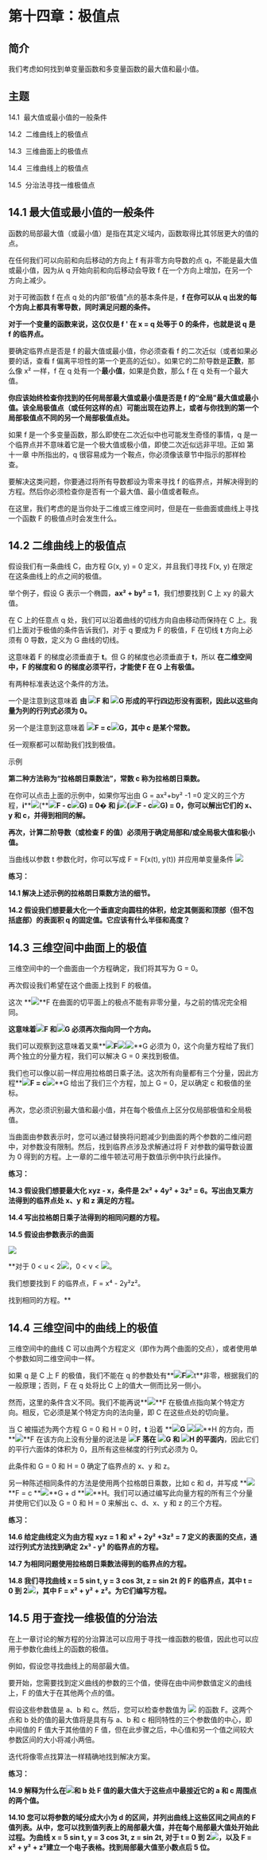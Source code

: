 # 第十四章：极值点

## 简介

我们考虑如何找到单变量函数和多变量函数的最大值和最小值。

## 主题

14.1  最大值或最小值的一般条件

14.2  二维曲线上的极值点

14.3  三维曲面上的极值点

14.4  三维曲线上的极值点

14.5  分治法寻找一维极值点

## 14.1 最大值或最小值的一般条件

函数的局部最大值（或最小值）是指在其定义域内，函数取得比其邻居更大的值的点。

在任何我们可以向前和向后移动的方向上 f 有非零方向导数的点 q，不能是最大值或最小值，因为从 q 开始向前和向后移动会导致 f 在一个方向上增加，在另一个方向上减少。

对于可微函数 f 在点 q 处的内部“极值”点的基本条件是，**f 在你可以从 q 出发的每个方向上都具有零导数，同时满足问题的条件。**

**对于一个变量的函数来说，这仅仅是 f ' 在 x = q 处等于 0 的条件，也就是说 q 是 f 的临界点。**

要确定临界点是否是 f 的最大值或最小值，你必须查看 f 的二次近似（或者如果必要的话，查看 f 偏离平坦性的第一个更高的近似）。如果它的二阶导数是**正数**，那么像 x² 一样，f 在 q 处有一个**最小值**，如果是负数，那么 f 在 q 处有一个最大值。

**你应该始终检查你找到的任何局部最大值或最小值是否是 f 的“全局”最大值或最小值。该全局极值点（或任何这样的点）可能出现在边界上，或者与你找到的第一个局部极值点不同的另一个局部极值点处。**

如果 f 是一个多变量函数，那么即使在二次近似中也可能发生奇怪的事情，q 是一个临界点并不意味着它是一个极大值或极小值，即使二次近似远非平坦。正如 第十一章 中所指出的，q 很容易成为一个鞍点，你必须像该章节中指示的那样检查。

要解决这类问题，你要通过将所有导数都设为零来寻找 f 的临界点，并解决得到的方程。然后你必须检查你是否有一个最大值、最小值或者鞍点。

在这里，我们考虑的是当你处于二维或三维空间时，但是在一些曲面或曲线上寻找一个函数 F 的极值点时会发生什么。

## 14.2 二维曲线上的极值点

假设我们有一条曲线 C，由方程 G(x, y) = 0 定义，并且我们寻找 F(x, y) 在限定在这条曲线上的点之间的极值。

举个例子，假设 G 表示一个椭圆，**ax² + by² = 1**，我们想要找到 C 上 xy 的最大值。

在 C 上的任意点 q 处，我们可以沿着曲线的切线方向自由移动而保持在 C 上。我们上面对于极值的条件告诉我们，对于 q 要成为 F 的极值，F 在切线 **t** 方向上必须有 0 导数，定义为 G 曲线的切线。

这意味着 F 的梯度必须垂直于 **t**。但 G 的梯度也必须垂直于 **t**，所以 **在二维空间中，F 的梯度和 G 的梯度必须平行，才能使 F 在 G 上有极值。**

有两种标准表达这个条件的方法。

一个是注意到这意味着 **由 ![](img/75587143ba0367b1671d8db34bccb4c6.jpg)F 和 ![](img/75587143ba0367b1671d8db34bccb4c6.jpg)G 形成的平行四边形没有面积，因此以这些向量为列的行列式必须为 0。**

另一个是注意到这意味着 **![](img/75587143ba0367b1671d8db34bccb4c6.jpg)F = c![](img/75587143ba0367b1671d8db34bccb4c6.jpg)G，其中 c 是某个常数。**

任一观察都可以帮助我们找到极值。

示例

**第二种方法称为“拉格朗日乘数法”，常数 c 称为拉格朗日乘数。**

<applet code="LagrangeMultipliersTwoVariables" codebase="../applets/" archive="lagrangeMultipliersTwoVariables.jar,mk_lib.jar,parser_math.jar,jcbwt363.jar" width="760" height="450"></applet>

在你可以点击上面的示例中，如果你写出由 G = ax²+by² -1 =0 定义的三个方程，**i****![](img/fbc44d0f664d4564e4eca1b0271c5b45.jpg)(**![](img/75587143ba0367b1671d8db34bccb4c6.jpg)**F **-** c**![](img/75587143ba0367b1671d8db34bccb4c6.jpg)**G) = 0� 和 **j**![](img/fbc44d0f664d4564e4eca1b0271c5b45.jpg)(**![](img/75587143ba0367b1671d8db34bccb4c6.jpg)**F **-** c**![](img/75587143ba0367b1671d8db34bccb4c6.jpg)**G) = 0，你可以解出它们的 x、y 和 c，并得到相同的解。**

**再次，计算二阶导数（或检查 F 的值）必须用于确定局部和/或全局极大值和极小值。**

当曲线以参数 t 参数化时，你可以写成 F = F(x(t), y(t)) 并应用单变量条件 ![](img/38b6f63b8575099b979737b8723c1423.jpg)

**练习：**

**14.1 解决上述示例的拉格朗日乘数方法的细节。**

**14.2 假设我们想要最大化一个垂直定向圆柱的体积，给定其侧面和顶部（但不包括底部）的表面积 q 的固定值。它应该有什么半径和高度？**

## 14.3 三维空间中曲面上的极值

三维空间中的一个曲面由一个方程确定，我们将其写为 G = 0。

再次假设我们希望在这个曲面上找到 F 的极值。

这次 **![](img/75587143ba0367b1671d8db34bccb4c6.jpg)**F 在曲面的切平面上的极点不能有非零分量，与之前的情况完全相同。

**这意味着![](img/75587143ba0367b1671d8db34bccb4c6.jpg)F 和![](img/75587143ba0367b1671d8db34bccb4c6.jpg)G 必须再次指向同一个方向。**

我们可以观察到这意味着叉乘**![](img/75587143ba0367b1671d8db34bccb4c6.jpg)**F![](img/f590d1e2ead6dc93b11ffe35a3448fc5.jpg)**![](img/75587143ba0367b1671d8db34bccb4c6.jpg)**G 必须为 0，这个向量方程给了我们两个独立的分量方程，我们可以解决 G = 0 来找到极值。

我们也可以像以前一样应用拉格朗日乘子法。这次所有向量都有三个分量，因此方程**![](img/75587143ba0367b1671d8db34bccb4c6.jpg)**F = c**![](img/75587143ba0367b1671d8db34bccb4c6.jpg)**G 给出了我们三个方程，加上 G = 0，足以确定 c 和极值的坐标。

再次，您必须识别最大值和最小值，并在每个极值点上区分仅局部极值和全局极值。

当曲面由参数表示时，您可以通过替换将问题减少到曲面的两个参数的二维问题中，对参数没有限制。然后，找到临界点涉及求解通过将 F 对参数的偏导数设置为 0 得到的方程。上一章的二维牛顿法可用于数值示例中执行此操作。

**练习：**

**14.3 假设我们想要最大化 xyz - x，条件是 2x² + 4y² + 3z² = 6。写出由叉乘方法得到的临界点处 x、y 和 z 满足的方程。**

**14.4 写出拉格朗日乘子法得到的相同问题的方程。**

**14.5 假设由参数表示的曲面**

**![](img/1b6e4813c3c5c41e606dc59b066508e8.jpg)**

**对于 0 < u < 2![](img/0ab8b32078bc116eb4b3483e7f8c3d76.jpg)，0 < v < ![](img/0ab8b32078bc116eb4b3483e7f8c3d76.jpg)。

我们想要找到 F 的临界点，F = x⁴ - 2y²z²。

找到相同的方程。**

## 14.4 三维空间中的曲线上的极值

三维空间中的曲线 C 可以由两个方程定义（即作为两个曲面的交点），或者使用单个参数如同二维空间中一样。

如果 q 是 C 上 F 的极值，我们不能在 q 的参数处有**![](img/75587143ba0367b1671d8db34bccb4c6.jpg)**F**![](img/fbc44d0f664d4564e4eca1b0271c5b45.jpg)t**非零，根据我们的一般原理；否则，F 在 q 处将比 C 上的值大一侧而比另一侧小。

然而，这里的条件含义不同。我们不能再说**![](img/75587143ba0367b1671d8db34bccb4c6.jpg)**F 在极值点指向某个特定方向。相反，它必须是某个特定方向的法向量，即 C 在这些点处的切向量。

当 C 被描述为两个方程 G = 0 和 H = 0 时，**t** 沿着 **![](img/75587143ba0367b1671d8db34bccb4c6.jpg)**G ![](img/acca673a5a65333ebf407ed959a56dba.jpg)**![](img/75587143ba0367b1671d8db34bccb4c6.jpg)**H 的方向，而 **![](img/75587143ba0367b1671d8db34bccb4c6.jpg)**F 在该方向上没有分量的说法是 **![](img/75587143ba0367b1671d8db34bccb4c6.jpg)F 落在 ![](img/75587143ba0367b1671d8db34bccb4c6.jpg)G 和 ![](img/75587143ba0367b1671d8db34bccb4c6.jpg)H 的平面内**，因此它们的平行六面体的体积为 0，且所有这些梯度的行列式必须为 0。

此条件和 G = 0 和 H = 0 确定了临界点的 x、y 和 z。

另一种陈述相同条件的方法是使用两个拉格朗日乘数，比如 c 和 d，并写成 **![](img/75587143ba0367b1671d8db34bccb4c6.jpg)**F = c **![](img/75587143ba0367b1671d8db34bccb4c6.jpg)**G + d **![](img/75587143ba0367b1671d8db34bccb4c6.jpg)**H。我们可以通过编写此向量方程的所有三个分量并使用它们以及 G = 0 和 H = 0 来解出 c、d、x、y 和 z 的三个方程。

**练习：**

**14.6 给定曲线定义为由方程 xyz = 1 和 x² + 2y² +3z² = 7 定义的表面的交点，通过行列式方法找到确定 2x³ - y³ 的临界点的方程。**

**14.7 为相同问题使用拉格朗日乘数法得到的临界点的方程。**

**14.8 我们寻找曲线 x = 5 sin t, y = 3 cos 3t, z = sin 2t 的 F 的临界点，其中 t = 0 到 2![](img/0ab8b32078bc116eb4b3483e7f8c3d76.jpg)，其中 F = x² + y² + z²。为它们编写方程。**

## 14.5 用于查找一维极值的分治法

在上一章讨论的解方程的分治算法可以应用于寻找一维函数的极值，因此也可以应用于参数化曲线上的函数的极值。

例如，假设您寻找曲线上的局部最大值。

要开始，您需要找到定义曲线的参数的三个值，使得在由中间参数值定义的曲线上，F 的值大于在其他两个点的值。

假设这些参数值是 a、b 和 c。然后，您可以检查参数值为 ![](img/1bb848c54b87008a8f37de3fc1e1db54.jpg) 的函数 F。这两个点和 b 处的值的最大值将是具有与 a、b 和 c 相同特性的三个参数值的中心，即中间值的 F 值大于其他值的 F 值，但在此步骤之后，中心值和另一个值之间较大参数区间的大小将减小两倍。

迭代将像零点找算法一样精确地找到解决方案。

**练习：**

**14.9 解释为什么在![](img/fd15e4075209cf11febb332e68258ab8.jpg)和 b 处 F 值的最大值大于这些点中最接近它的 a 和 c 周围点的两个值。**

**14.10 您可以将参数的域分成大小为 d 的区间，并列出曲线上这些区间之间点的 F 值列表。从中，您可以找到值列表上的局部最大值，并在每个局部最大值处开始此过程。为曲线 x = 5 sin t, y = 3 cos 3t, z = sin 2t, 对于 t = 0 到 2![](img/0ab8b32078bc116eb4b3483e7f8c3d76.jpg)，以及 F = x² + y² + z²建立一个电子表格。找到局部最大值至小数点后 5 位。**
